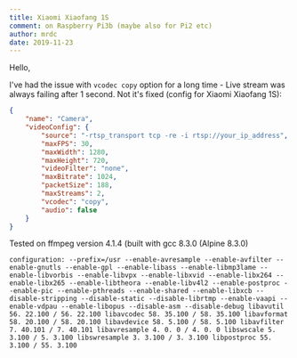 ```yaml
---
title: Xiaomi Xiaofang 1S
comment: on Raspberry Pi3b (maybe also for Pi2 etc)
author: mrdc
date: 2019-11-23
---
```

Hello,

I've had the issue with `vcodec copy` option for a long time - Live stream was always failing after 1 second.
Not it's fixed (config for Xiaomi Xiaofang 1S):

```json
{
	"name": "Camera",
	"videoConfig": {
		"source": "-rtsp_transport tcp -re -i rtsp://your_ip_address",
		"maxFPS": 30,
		"maxWidth": 1280,
		"maxHeight": 720,
		"videoFilter": "none",
		"maxBitrate": 1024,
		"packetSize": 188,
		"maxStreams": 2,
		"vcodec": "copy",
		"audio": false
	}
}
```

Tested on ffmpeg version 4.1.4 (built with gcc 8.3.0 (Alpine 8.3.0)

```
configuration: --prefix=/usr --enable-avresample --enable-avfilter --enable-gnutls --enable-gpl --enable-libass --enable-libmp3lame --enable-libvorbis --enable-libvpx --enable-libxvid --enable-libx264 --enable-libx265 --enable-libtheora --enable-libv4l2 --enable-postproc --enable-pic --enable-pthreads --enable-shared --enable-libxcb --disable-stripping --disable-static --disable-librtmp --enable-vaapi --enable-vdpau --enable-libopus --disable-asm --disable-debug libavutil 56. 22.100 / 56. 22.100 libavcodec 58. 35.100 / 58. 35.100 libavformat 58. 20.100 / 58. 20.100 libavdevice 58. 5.100 / 58. 5.100 libavfilter 7. 40.101 / 7. 40.101 libavresample 4. 0. 0 / 4. 0. 0 libswscale 5. 3.100 / 5. 3.100 libswresample 3. 3.100 / 3. 3.100 libpostproc 55. 3.100 / 55. 3.100
```
